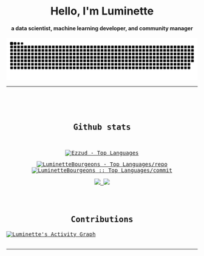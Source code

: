 <div align="center">
<h1 align="center">Hello, I'm Luminette</h1>
<h4 align="center">a data scientist, machine learning developer, and community manager </h4>
</div>

<div align="center">
  <img  src="https://github.com/LuminetteBourgeons/LuminetteBourgeons/blob/main/grid-snake.svg"
       alt="snake" /></a>
</div>

-----
<br /><br /><br />
<div>
<samp>
    <h2 align="center"> Github stats </h2>
      <br/>
            <p align="center">
        <a href="https://github.com/LuminetteBourgeons/">
          <img src="https://github-readme-stats.vercel.app/api/top-langs/?username=LuminetteBourgeons&langs_count=6&theme=tokyonight&layout=compact&hide_border=true"
          alt="Ezzud - Top Languages" /></a>
      </p>
        <p align="center">
          <a href="https://github.com/LuminetteBourgeons/">
          <img width="45%" src="https://github-profile-summary-cards.vercel.app/api/cards/repos-per-language?username=LuminetteBourgeons&theme=tokyonight&layout=compact&hide_border=true"
          alt="LuminetteBourgeons - Top Languages/repo" />
          <img width="45%" src="https://github-profile-summary-cards.vercel.app/api/cards/most-commit-language?username=LuminetteBourgeons&theme=tokyonight&layout=compact&hide_border=true"
          alt="LuminetteBourgeons :: Top Languages/commit" />
          </a>
        </p>
        <p align="center">
          <a href="https://github.com/LuminetteBourgeons/">
          <img width="49.5%" src="https://github-readme-stats.vercel.app/api?username=LuminetteBourgeons&show_icons=true&theme=tokyonight&hide_border=true" />
          <img width="49.5%" src="https://github-readme-streak-stats.herokuapp.com/?user=LuminetteBourgeons&theme=tokyonight&hide_border=true" />
          </a>
       </p>
     <br>
     </samp>
  </div>    
  <samp>
  <br/>
  <h2 align="center"> Contributions </h2>
<a href="https://github-readme-activity-graph.vercel.app">
  <img alt="Luminette's Activity Graph" src="https://github-readme-activity-graph.vercel.app/graph/?username=LuminetteBourgeons&bg_color=1a1b27&color=628fda&line=309e94&point=fff&hide_border=true" /></a>
<br/>
  </samp>
<br/>



-----
